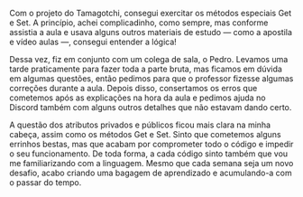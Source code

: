 Com o projeto do Tamagotchi, consegui exercitar os métodos especiais Get e Set. A princípio, achei complicadinho, como sempre, mas conforme assistia a aula e usava alguns outros materiais de estudo — como a apostila e vídeo aulas —, consegui entender a lógica!

Dessa vez, fiz em conjunto com um colega de sala, o Pedro. Levamos uma tarde praticamente para fazer toda a parte bruta, mas ficamos em dúvida em algumas questões, então pedimos para que o professor fizesse algumas correções durante a aula. Depois disso, consertamos os erros que cometemos após as explicações na hora da aula e pedimos ajuda no Discord também com alguns outros detalhes que não estavam dando certo.

A questão dos atributos privados e públicos ficou mais clara na minha cabeça, assim como os métodos Get e Set. Sinto que cometemos alguns errinhos bestas, mas que acabam por comprometer todo o código e impedir o seu funcionamento. De toda forma, a cada código sinto também que vou me familiarizando com a linguagem. Mesmo que cada semana seja um novo desafio, acabo criando uma bagagem de aprendizado e acumulando-a com o passar do tempo.
